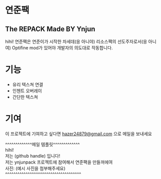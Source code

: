# 연준팩
## The REPACK Made BY Ynjun
hihi!
연준팩은 연준이가 시작한 차세데(응 아니야) 리소스팩의 선도주자로서(응 아니여)
Optifine mod가 있어야 개발자의 의도대로 작동합니다.

# 기능
- 유리 텍스쳐 연결
- 인첸트 오버레이
- 간단한 텍스쳐
# 기여
이 프로젝트에 기여하고 싶다면 hazer24879@gmail.com 으로 메일을 보내세요

^^^^^^^^^^^^^메일 템플릿^^^^^^^^^^^^^</br>
hihi!</br>
저는 (github handle) 입니다!</br>
저는 ynjunpack 프로젝트에 참여해서 연준팩을 만들꺼에여</br>
사진:
(예시 사진을 첨부해주세요)</br>
^^^^^^^^^^^^^^^^^^^^^^^^^^^^^^^^^^^^^

